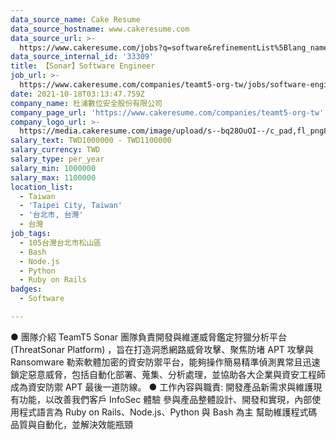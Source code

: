```yaml
---
data_source_name: Cake Resume
data_source_hostname: www.cakeresume.com
data_source_url: >-
  https://www.cakeresume.com/jobs?q=software&refinementList%5Blang_name%5D%5B0%5D=English&refinementList%5Bsalary_type%5D=per_year&range%5Bsalary_range%5D%5Bmin%5D=1000000&page=2
data_source_internal_id: '33309'
title: 【Sonar】Software Engineer
job_url: >-
  https://www.cakeresume.com/companies/teamt5-org-tw/jobs/software-engineer-dcd05d
date: 2021-10-18T03:13:47.759Z
company_name: 杜浦數位安全股份有限公司
company_page_url: 'https://www.cakeresume.com/companies/teamt5-org-tw'
company_logo_url: >-
  https://media.cakeresume.com/image/upload/s--bq28OuOI--/c_pad,fl_png8,h_200,w_200/v1634284230/sncnupc4f0di3ftnbf2v.png
salary_text: TWD1000000 - TWD1100000
salary_currency: TWD
salary_type: per_year
salary_min: 1000000
salary_max: 1100000
location_list:
  - Taiwan
  - 'Taipei City, Taiwan'
  - '台北市, 台灣'
  - 台灣
job_tags:
  - 105台灣台北市松山區
  - Bash
  - Node.js
  - Python
  - Ruby on Rails
badges:
  - Software

---
```


● 團隊介紹 TeamT5 Sonar 團隊負責開發與維運威脅鑑定狩獵分析平台 (ThreatSonar Platform) ，旨在打造洞悉網路威脅攻擊、聚焦防堵 APT 攻擊與 Ransomware 勒索軟體加密的資安防禦平台，能夠操作簡易精準偵測異常且迅速鎖定惡意威脅，包括自動化部署、蒐集、分析處理，並協助各大企業與資安工程師成為資安防禦 APT 最後一道防線。 ● 工作內容與職責: 開發產品新需求與維護現有功能，以改善我們客戶 InfoSec 體驗 參與產品整體設計、開發和實現，內部使用程式語言為 Ruby on Rails、Node.js、Python 與 Bash 為主 幫助維護程式碼品質與自動化，並解決效能瓶頸